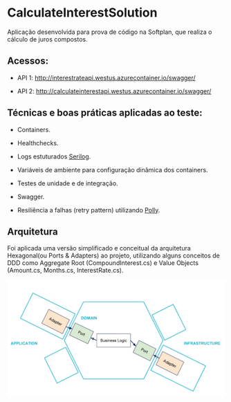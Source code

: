 # CalculateInterestSolution

Aplicação desenvolvida para prova de código na Softplan, que realiza o cálculo de juros compostos.

##  Acessos:

* API 1: http://interestrateapi.westus.azurecontainer.io/swagger/

* API 2: http://calculateinterestapi.westus.azurecontainer.io/swagger/


##  Técnicas e boas práticas aplicadas ao teste: 

* Containers.

* Healthchecks.

* Logs estuturados [Serilog](https://github.com/serilog/serilog).

* Variáveis de ambiente para configuração dinâmica dos containers.

* Testes de unidade e de integração.

* Swagger.

* Resiliência a falhas (retry pattern) utilizando [Polly](https://github.com/App-vNext/Polly).

## Arquitetura

Foi aplicada uma versão simplificado e conceitual da arquitetura Hexagonal(ou Ports & Adapters) ao projeto, utilizando alguns conceitos de DDD como Aggregate Root (CompoundInterest.cs) e Value Objects (Amount.cs, Months.cs, InterestRate.cs).

![modelo](https://github.com/luisfernandomoraes/CalculateInterestSolution/blob/develop/docs/hex_arch_concept.png)
